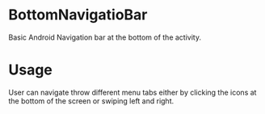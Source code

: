 # BottomNavigatioBar
Basic Android Navigation bar at the bottom of the activity.

# Usage

User can navigate throw different menu tabs either by clicking the icons at the bottom of the screen or swiping left and right. 

